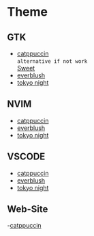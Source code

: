 # Theme

## GTK
- [catppuccin](https://github.com/Fausto-Korpsvart/Catppuccin-GTK-Theme) \
  `alternative if not work` \
   [Sweet](https://github.com/EliverLara/Sweet)
- [everblush](https://github.com/Everblush/gtk)
- [tokyo night](https://github.com/Fausto-Korpsvart/Tokyonight-GTK-Theme)


## NVIM
- [catppuccin](https://github.com/catppuccin/nvim)
- [everblush](https://github.com/Everblush/nvim)
- [tokyo night](https://github.com/folke/tokyonight.nvim)


## VSCODE
- [catppuccin](https://marketplace.visualstudio.com/items?itemName=Catppuccin.catppuccin-vsc)
- [everblush](https://marketplace.visualstudio.com/items?itemName=mangeshrex.Everblush)
- [tokyo night](https://marketplace.visualstudio.com/items?itemName=enkia.tokyo-night)

## Web-Site
-[catppuccin](https://github.com/catppuccin/userstyles/tree/main)